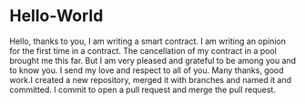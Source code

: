 # Hello-World
Hello, thanks to you, I am writing a smart contract.
I am writing an opinion for the first time in a contract. The cancellation of my contract in a pool brought me this far. But I am very pleased and grateful to be among you and to know you. I send my love and respect to all of you. Many thanks, good work.I created a new repository, merged it with branches and named it and committed. I commit to open a pull request and merge the pull request.
